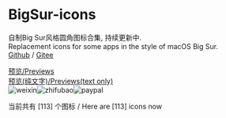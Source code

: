# BigSur-icons  

自制Big Sur风格圆角图标合集, 持续更新中.  
Replacement icons for some apps in the style of macOS Big Sur.  
[Github](https://github.com/lihaoyun6/BigSur-icons) / [Gitee](https://gitee.com/lihaoyun/BigSur-icons) 

[预览/Previews](./thumbs/thumbs.md)  
[预览(纯文字)/Previews(text only)](./thumbs/textlist.md)  
![weixin](donate/weixin.png)![zhifubao](donate/zhifubao.png)![paypal](donate/paypal.png)  

当前共有 [113] 个图标 / Here are [113] icons now
